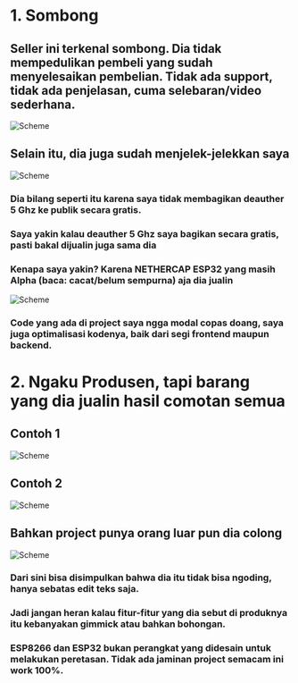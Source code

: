 # 1. Sombong
## Seller ini terkenal sombong. Dia tidak mempedulikan pembeli yang sudah menyelesaikan pembelian. Tidak ada support, tidak ada penjelasan, cuma selebaran/video sederhana.
![Scheme](images/shopee3.jpg)<br>
## Selain itu, dia juga sudah menjelek-jelekkan saya
![Scheme](images/2_2.jpg)<br>

### Dia bilang seperti itu karena saya tidak membagikan deauther 5 Ghz ke publik secara gratis.
### Saya yakin kalau deauther 5 Ghz saya bagikan secara gratis, pasti bakal dijualin juga sama dia
### Kenapa saya yakin? Karena NETHERCAP ESP32 yang masih Alpha (baca: cacat/belum sempurna) aja dia jualin
![Scheme](images/2_3.jpg)<br>

### Code yang ada di project saya ngga modal copas doang, saya juga optimalisasi kodenya, baik dari segi frontend maupun backend.

# 2. Ngaku Produsen, tapi barang yang dia jualin hasil comotan semua
## Contoh 1
![Scheme](images/3_1.jpg)<br>
## Contoh 2
![Scheme](images/3_2.jpg)<br>
## Bahkan project punya orang luar pun dia colong
![Scheme](images/3_3.jpg)<br>
### Dari sini bisa disimpulkan bahwa dia itu tidak bisa ngoding, hanya sebatas edit teks saja.
### Jadi jangan heran kalau fitur-fitur yang dia sebut di produknya itu kebanyakan gimmick atau bahkan bohongan.
### ESP8266 dan ESP32 bukan perangkat yang didesain untuk melakukan peretasan. Tidak ada jaminan project semacam ini work 100%.
